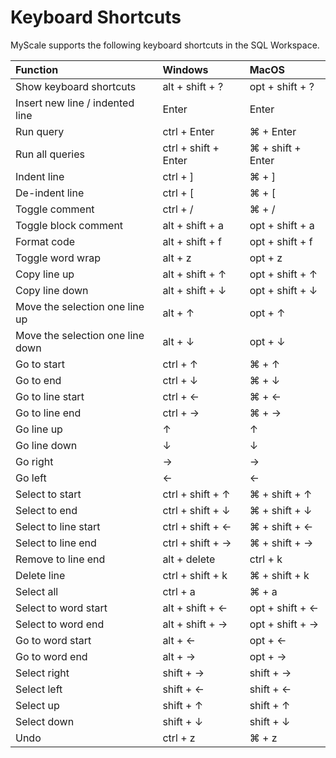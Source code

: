 # Keyboard Shortcuts

MyScale supports the following keyboard shortcuts in the SQL Workspace.

| Function                                  | Windows                     | MacOS                     |
| :---------------------------------------- | :------------------------ | :----------------------- |
| Show keyboard shortcuts                   | alt + shift + ?            | opt + shift + ?           |
| Insert new line / indented line            | Enter                      | Enter                     |
| Run query                                  | ctrl + Enter               | ⌘ + Enter                 |
| Run all queries                            | ctrl + shift + Enter       | ⌘ + shift + Enter         |
| Indent line                                | ctrl + ]                   | ⌘ + ]                     |
| De-indent line                             | ctrl + [                   | ⌘ + [                     |
| Toggle comment                             | ctrl + /                   | ⌘ + /                     |
| Toggle block comment                       | alt + shift + a            | opt + shift + a           |
| Format code                                | alt + shift + f            | opt + shift + f           |
| Toggle word wrap                           | alt + z                    | opt + z                   |
| Copy line up                               | alt + shift + ↑            | opt + shift + ↑           |
| Copy line down                             | alt + shift + ↓            | opt + shift + ↓           |
| Move the selection one line up             | alt + ↑                    | opt + ↑                   |
| Move the selection one line down           | alt + ↓                    | opt + ↓                   |
| Go to start                                | ctrl + ↑                   | ⌘ + ↑                     |
| Go to end                                  | ctrl + ↓                   | ⌘ + ↓                     |
| Go to line start                           | ctrl + ←                   | ⌘ + ←                     |
| Go to line end                             | ctrl + →                   | ⌘ + →                     |
| Go line up                                 | ↑                          | ↑                         |
| Go line down                               | ↓                          | ↓                         |
| Go right                                   | →                          | →                         |
| Go left                                    | ←                          | ←                         |
| Select to start                            | ctrl + shift + ↑           | ⌘ + shift + ↑             |
| Select to end                              | ctrl + shift + ↓           | ⌘ + shift + ↓             |
| Select to line start                       | ctrl + shift + ←           | ⌘ + shift + ←             |
| Select to line end                         | ctrl + shift + →           | ⌘ + shift + →             |
| Remove to line end                         | alt + delete               | ctrl + k                  |
| Delete line                                | ctrl + shift + k           | ⌘ + shift + k             |
| Select all                                 | ctrl + a                   | ⌘ + a                     |
| Select to word start                       | alt + shift + ←            | opt + shift + ←           |
| Select to word end                         | alt + shift + →            | opt + shift + →           |
| Go to word start                           | alt + ←                    | opt + ←                   |
| Go to word end                             | alt + →                    | opt + →                   |
| Select right                               | shift + →                  | shift + →                 |
| Select left                                | shift + ←                  | shift + ←                 |
| Select up                                  | shift + ↑                  | shift + ↑                 |
| Select down                                | shift + ↓                  | shift + ↓                 |
| Undo                                       | ctrl + z                   | ⌘ + z                     |
